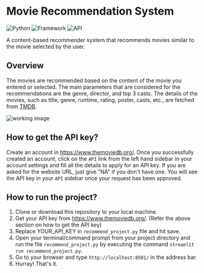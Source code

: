 # Movie Recommendation System
![Python](https://img.shields.io/badge/Python-3.8-blueviolet)
![Framework](https://img.shields.io/badge/Framework-Streamlit-red)
![API](https://img.shields.io/badge/API-TMDB-fcba03)

A content-based recommender system that recommends movies similar to the movie selected by the user.


## Overview

The movies are recommended based on the content of the movie you entered or selected. The main parameters that are considered for the recommendations are the genre, director, and top 3 casts. The details of the movies, such as title, genre, runtime, rating, poster, casts, etc., are fetched from [TMDB](https://www.themoviedb.org/documentation/api).


![working image](https://user-images.githubusercontent.com/66157952/208297696-a6be66fd-acf0-4edd-b368-6b0f339637bd.png)

## How to get the API key?

Create an account in https://www.themoviedb.org/. Once you successfully created an account, click on the `API` link from the left hand sidebar in your account settings and fill all the details to apply for an API key. If you are asked for the website URL, just give "NA" if you don't have one. You will see the API key in your `API` sidebar once your request has been approved.

## How to run the project?

1. Clone or download this repository to your local machine.
2. Get your API key from https://www.themoviedb.org/. (Refer the above section on how to get the API key)
3. Replace YOUR_API_KEY in `recommend_project.py` file and hit save.
4. Open your terminal/command prompt from your project directory and run the file `recommend_project.py` by executing the command `streamlit run recommend_project.py`.
5. Go to your browser and type `http://localhost:8501/` in the address bar.
6. Hurray! That's it.


